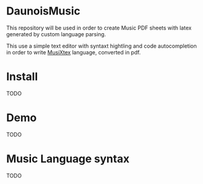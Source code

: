 # DaunoisMusic
This repository will be used in order to create Music PDF sheets with latex generated by custom language parsing.



This use a simple text editor with syntaxt hightling and code autocompletion in order to write [MusiXtex](https://ctan.org/pkg/musixtex) language, converted in pdf.

# Install

TODO

# Demo

TODO

# Music Language syntax

TODO
